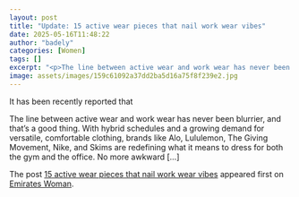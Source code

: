 ```yaml
---
layout: post
title: "Update: 15 active wear pieces that nail work wear vibes"
date: 2025-05-16T11:48:22
author: "badely"
categories: [Women]
tags: []
excerpt: "<p>The line between active wear and work wear has never been blurrier, and that’s a good thing. With hybrid schedules and a growing demand for versati"
image: assets/images/159c61092a37dd2ba5d16a75f8f239e2.jpg
---
```


It has been recently reported that <p>The line between active wear and work wear has never been blurrier, and that’s a good thing. With hybrid schedules and a growing demand for versatile, comfortable clothing, brands like Alo, Lululemon, The Giving Movement, Nike, and Skims are redefining what it means to dress for both the gym and the office. No more awkward [&#8230;]</p>
<p>The post <a href="https://emirateswoman.com/active-wear-work-wear-wear-vibes/" rel="nofollow">15 active wear pieces that nail work wear vibes</a> appeared first on <a href="https://emirateswoman.com" rel="nofollow">Emirates Woman</a>.</p>

